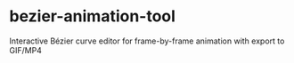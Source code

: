 # bezier-animation-tool
Interactive Bézier curve editor for frame-by-frame animation with export to GIF/MP4
